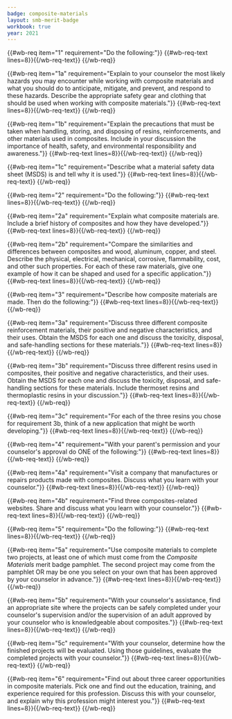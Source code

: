 ```yaml
---
badge: composite-materials
layout: smb-merit-badge
workbook: true
year: 2021
---
```



{{#wb-req item="1" requirement="Do the following:"}}
{{#wb-req-text lines=8}}{{/wb-req-text}}
{{/wb-req}}

{{#wb-req item="1a" requirement="Explain to your counselor the most likely hazards you may encounter while working with composite materials and what you should do to anticipate, mitigate, and prevent, and respond to these hazards. Describe the appropriate safety gear and clothing that should be used when working with composite materials."}}
{{#wb-req-text lines=8}}{{/wb-req-text}}
{{/wb-req}}

{{#wb-req item="1b" requirement="Explain the precautions that must be taken when handling, storing, and disposing of resins, reinforcements, and other materials used in composites. Include in your discussion the importance of health, safety, and environmental responsibility and awareness."}}
{{#wb-req-text lines=8}}{{/wb-req-text}}
{{/wb-req}}

{{#wb-req item="1c" requirement="Describe what a material safety data sheet (MSDS) is and tell why it is used."}}
{{#wb-req-text lines=8}}{{/wb-req-text}}
{{/wb-req}}

{{#wb-req item="2" requirement="Do the following:"}}
{{#wb-req-text lines=8}}{{/wb-req-text}}
{{/wb-req}}

{{#wb-req item="2a" requirement="Explain what composite materials are. Include a brief history of composites and how they have developed."}}
{{#wb-req-text lines=8}}{{/wb-req-text}}
{{/wb-req}}

{{#wb-req item="2b" requirement="Compare the similarities and differences between composites and wood, aluminum, copper, and steel. Describe the physical, electrical, mechanical, corrosive, flammability, cost, and other such properties. For each of these raw materials, give one example of how it can be shaped and used for a specific application."}}
{{#wb-req-text lines=8}}{{/wb-req-text}}
{{/wb-req}}

{{#wb-req item="3" requirement="Describe how composite materials are made. Then do the following:"}}
{{#wb-req-text lines=8}}{{/wb-req-text}}
{{/wb-req}}

{{#wb-req item="3a" requirement="Discuss three different composite reinforcement materials, their positive and negative characteristics, and their uses. Obtain the MSDS for each one and discuss the toxicity, disposal, and safe-handling sections for these materials."}}
{{#wb-req-text lines=8}}{{/wb-req-text}}
{{/wb-req}}

{{#wb-req item="3b" requirement="Discuss three different resins used in composites, their positive and negative characteristics, and their uses. Obtain the MSDS for each one and discuss the toxicity, disposal, and safe-handling sections for these materials. Include thermoset resins and thermoplastic resins in your discussion."}}
{{#wb-req-text lines=8}}{{/wb-req-text}}
{{/wb-req}}

{{#wb-req item="3c" requirement="For each of the three resins you chose for requirement 3b, think of a new application that might be worth developing."}}
{{#wb-req-text lines=8}}{{/wb-req-text}}
{{/wb-req}}

{{#wb-req item="4" requirement="With your parent's permission and your counselor's approval do ONE of the following:"}}
{{#wb-req-text lines=8}}{{/wb-req-text}}
{{/wb-req}}

{{#wb-req item="4a" requirement="Visit a company that manufactures or repairs products made with composites. Discuss what you learn with your counselor."}}
{{#wb-req-text lines=8}}{{/wb-req-text}}
{{/wb-req}}

{{#wb-req item="4b" requirement="Find three composites-related websites. Share and discuss what you learn with your counselor."}}
{{#wb-req-text lines=8}}{{/wb-req-text}}
{{/wb-req}}

{{#wb-req item="5" requirement="Do the following:"}}
{{#wb-req-text lines=8}}{{/wb-req-text}}
{{/wb-req}}

{{#wb-req item="5a" requirement="Use composite materials to complete two projects, at least one of which must come from the *Composite Materials* merit badge pamphlet. The second project may come from the pamphlet OR may be one you select on your own that has been approved by your counselor in advance."}}
{{#wb-req-text lines=8}}{{/wb-req-text}}
{{/wb-req}}

{{#wb-req item="5b" requirement="With your counselor's assistance, find an appropriate site where the projects can be safely completed under your counselor's supervision and/or the supervision of an adult approved by your counselor who is knowledgeable about composites."}}
{{#wb-req-text lines=8}}{{/wb-req-text}}
{{/wb-req}}

{{#wb-req item="5c" requirement="With your counselor, determine how the finished projects will be evaluated. Using those guidelines, evaluate the completed projects with your counselor."}}
{{#wb-req-text lines=8}}{{/wb-req-text}}
{{/wb-req}}

{{#wb-req item="6" requirement="Find out about three career opportunities in composite materials. Pick one and find out the education, training, and experience required for this profession. Discuss this with your counselor, and explain why this profession might interest you."}}
{{#wb-req-text lines=8}}{{/wb-req-text}}
{{/wb-req}}
